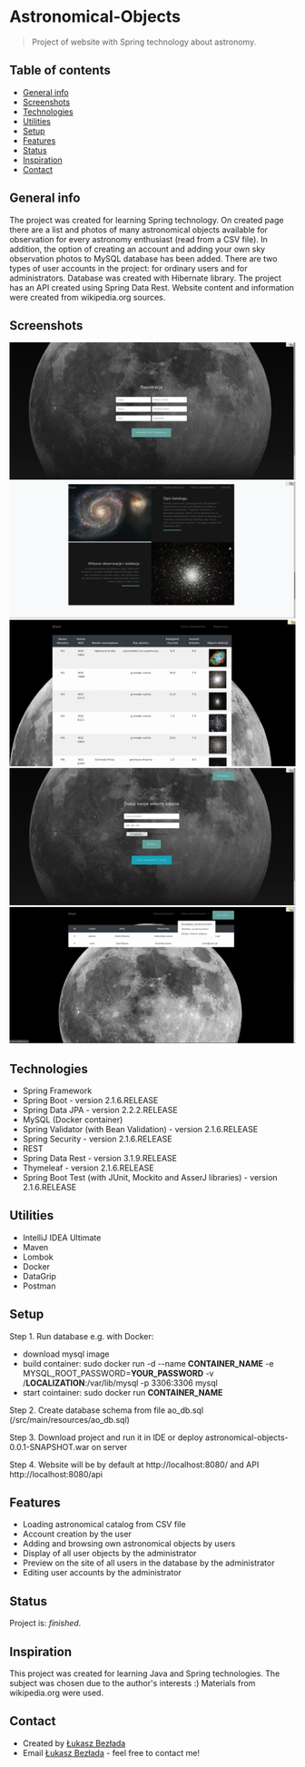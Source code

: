 # Astronomical-Objects
> Project of website with Spring technology about astronomy.

## Table of contents
* [General info](#general-info)
* [Screenshots](#screenshots)
* [Technologies](#technologies)
* [Utilities](#utilities)
* [Setup](#setup)
* [Features](#features)
* [Status](#status)
* [Inspiration](#inspiration)
* [Contact](#contact)

## General info
The project was created for learning Spring technology.
On created page there are a list and photos of many astronomical objects available for observation for every astronomy enthusiast (read from a CSV file).
In addition, the option of creating an account and adding your own sky observation photos to MySQL database has been added. There are two types of user accounts in the project: for ordinary users and for administrators. Database was created with Hibernate library.
The project has an API created using Spring Data Rest.
Website content and information were created from wikipedia.org sources.


## Screenshots
![](./src/main/resources/static/img/readme/registration.png)
![](./src/main/resources/static/img/readme/main2.png)
![](./src/main/resources/static/img/readme/messier.png)
![](./src/main/resources/static/img/readme/addobject.png)
![](./src/main/resources/static/img/readme/userslist.png)

## Technologies
* Spring Framework
* Spring Boot - version 2.1.6.RELEASE
* Spring Data JPA - version 2.2.2.RELEASE
* MySQL (Docker container)
* Spring Validator (with Bean Validation) - version 2.1.6.RELEASE
* Spring Security - version 2.1.6.RELEASE
* REST
* Spring Data Rest - version 3.1.9.RELEASE
* Thymeleaf - version 2.1.6.RELEASE
* Spring Boot Test (with JUnit, Mockito and AsserJ libraries) - version 2.1.6.RELEASE

## Utilities
* IntelliJ IDEA Ultimate
* Maven
* Lombok
* Docker
* DataGrip
* Postman

## Setup
Step 1. Run database e.g. with Docker:
 - download mysql image
 - build container: sudo docker run -d --name **CONTAINER_NAME** -e MYSQL_ROOT_PASSWORD=**YOUR_PASSWORD** -v /**LOCALIZATION**:/var/lib/mysql -p 3306:3306 mysql
 - start cointainer: sudo docker run **CONTAINER_NAME**

Step 2. Create database schema from file ao_db.sql (/src/main/resources/ao_db.sql)

Step 3. Download project and run it in IDE or deploy astronomical-objects-0.0.1-SNAPSHOT.war on server

Step 4. Website will be by default at http://localhost:8080/ and API http://localhost:8080/api

## Features
* Loading astronomical catalog from CSV file
* Account creation by the user
* Adding and browsing own astronomical objects by users
* Display of all user objects by the administrator
* Preview on the site of all users in the database by the administrator
* Editing user accounts by the administrator

## Status
Project is: _finished_.

## Inspiration
This project was created for learning Java and Spring technologies. The subject was chosen due to the author's interests :) Materials from wikipedia.org were used.

## Contact
- Created by [Łukasz Bezłada](https://www.linkedin.com/in/lukaszbezlada/)
- Email [Łukasz Bezłada](mailto:lukaszbezlada@interia.pl) - feel free to contact me!
